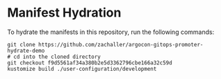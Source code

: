 # Manifest Hydration

To hydrate the manifests in this repository, run the following commands:

```shell
git clone https://github.com/zachaller/argocon-gitops-promoter-hydrate-demo
# cd into the cloned directory
git checkout f9d5561af34a380b2e5d3362796cbe166a32c59d
kustomize build ./user-configuration/development
```
